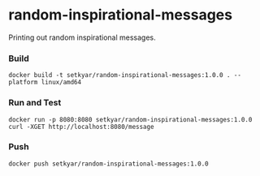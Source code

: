# random-inspirational-messages

Printing out random inspirational messages.

### Build
```
docker build -t setkyar/random-inspirational-messages:1.0.0 . --platform linux/amd64
```

### Run and Test

```
docker run -p 8080:8080 setkyar/random-inspirational-messages:1.0.0
curl -XGET http://localhost:8080/message
```

### Push

```
docker push setkyar/random-inspirational-messages:1.0.0

```
